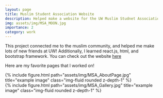 ```yaml
---
layout: page
title: Muslim Student Association Website
description: Helped make a website for the UW Muslim Studnet Association (MSA) as a part of DUBvelopers UW!
img: assets/img/MSA_MOON.jpg
importance: 2
category: work
---
```


This project connected me to the muslim community, and helped me make lots of new friends at UW!
Additionally, I learned react.js, html, and bootstrap framework. You can check out the website <a href='https://msauw.org/'>here</a>
   



Here are my favorite pages that I worked on!

<div class="row justify-content-sm-center">
    <div class="col-sm-8 mt-3 mt-md-0">
        {% include figure.html path="assets/img/MSA_AboutPage.jpg" title="example image" class="img-fluid rounded z-depth-1" %}
    </div>
    <div class="col-sm-4 mt-3 mt-md-0">
        {% include figure.html path="assets/img/MSA_Gallery.jpg" title="example image" class="img-fluid rounded z-depth-1" %}
    </div>
</div>




